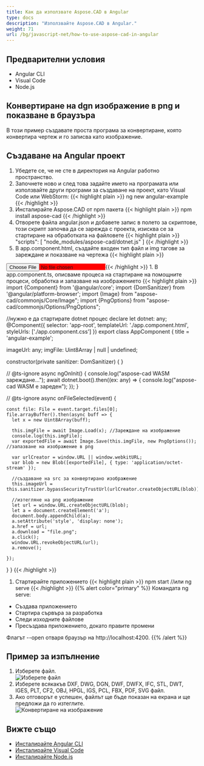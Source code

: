 ```yaml
---
title: Как да използвате Aspose.CAD в Angular
type: docs
description: "Използвайте Aspose.CAD в Angular."
weight: 71
url: /bg/javascript-net/how-to-use-aspose-cad-in-angular
---
```


## Предварителни условия
- Angular CLI
- Visual Code
- Node.js

## Конвертиране на dgn изображение в png и показване в браузъра

В този пример създавате проста програма за конвертиране, която конвертира чертеж и го записва като изображение.

## Създаване на Angular проект

1. Убедете се, че не сте в директория на Angular работно пространство.
1. Започнете ново и след това задайте името на програмата или използвайте други програми за създаване на проект, като Visual Code или WebStorm:
{{< highlight plain >}}
ng new angular-example
{{< /highlight >}}
1. Инсталирайте Aspose.CAD от npm пакета
{{< highlight plain >}}
npm install aspose-cad
{{< /highlight >}}
1. Отворете файла angular.json и добавете запис в полето за скриптове, този скрипт започва да се зарежда с проекта, изисква се за стартиране на обработката на файловете
{{< highlight plain >}}
"scripts": [
  "node_modules/aspose-cad/dotnet.js"
]
{{< /highlight >}}
1. В app.component.html, създайте входен тип файл и img тагове за зареждане и показване на чертежа
{{< highlight plain >}}
<span style="background-color: red">
    <input type="file" class="file-upload" (change)="onFileSelected($event)" />
    <img alt="" id="image" [src]="imageUrl" />
</span>
{{< /highlight >}}
1. В app.component.ts, описваме процеса на стартиране на помощните процеси, обработка и запазване на изображението
{{< highlight plain >}}
import {Component} from '@angular/core';
import {DomSanitizer} from '@angular/platform-browser';
import {Image} from "aspose-cad/commonjs/Core/Image";
import {PngOptions} from "aspose-cad/commonjs/Options/PngOptions";

//нужно е да стартирате dotnet процес
declare let dotnet: any;
@Component({
  selector: 'app-root',
  templateUrl: './app.component.html',
  styleUrls: ['./app.component.css']
})
export class AppComponent {
  title = 'angular-example';

  imageUrl: any;
  imgFile: Uint8Array | null | undefined;

  constructor(private sanitizer: DomSanitizer) {
  }

  // @ts-ignore
  async ngOnInit() {
    console.log("aspose-cad WASM зареждане...");
    await dotnet.boot().then((ex: any) => {
      console.log("aspose-cad WASM е зареден");
    });
  }

  // @ts-ignore
  async onFileSelected(event) {

    const file: File = event.target.files[0];
    file.arrayBuffer().then(async buff => {
      let x = new Uint8Array(buff);
      
      this.imgFile = await Image.Load(x); //Зареждане на изображение
      console.log(this.imgFile);
      var exportedFile = await Image.Save(this.imgFile, new PngOptions()); //запазване на изображение в png

      var urlCreator = window.URL || window.webkitURL;
      var blob = new Blob([exportedFile], { type: 'application/octet-stream' });
      
      //създаване на src за конвертирано изображение
      this.imageUrl = this.sanitizer.bypassSecurityTrustUrl(urlCreator.createObjectURL(blob));

      //изтегляне на png изображение
      let url = window.URL.createObjectURL(blob);
      let a = document.createElement('a');
      document.body.appendChild(a);
      a.setAttribute('style', 'display: none');
      a.href = url;
      a.download = "file.png";
      a.click();
      window.URL.revokeObjectURL(url);
      a.remove();

    });
  }
}
{{< /highlight >}}
1. Стартирайте приложението
{{< highlight plain >}}
npm start
//или
ng serve
{{< /highlight >}}
{{% alert color="primary" %}} 
Командата ng serve:

- Създава приложението
- Стартира сървъра за разработка
- Следи изходните файлове
- Пресъздава приложението, докато правите промени

Флагът --open отваря браузър на http://localhost:4200.
{{% /alert %}}

## Пример за изпълнение

1. Изберете файл.<br>
![Изберете файл](choose-file.png)<br>
1. Изберете всякакъв DXF, DWG, DGN, DWF, DWFX, IFC, STL, DWT, IGES, PLT, CF2, OBJ, HPGL, IGS, PCL, FBX, PDF, SVG файл.
1. Ако отговорът е успешен, файлът ще бъде показан на екрана и ще предложи да го изтеглите.<br>
![Конвертиране на изображение](convert-image.png)<br>

## Вижте също

- [Инсталирайте Angular CLI](https://angular.io/guide/setup-local/)
- [Инсталирайте Visual Code](https://code.visualstudio.com/)
- [Инсталирайте Node.js](https://nodejs.org/en/)
